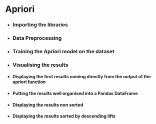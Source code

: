 # Apriori

- ### Importing the libraries

- ### Data Preprocessing

- ### Training the Apriori model on the dataset

- ### Visualising the results

- #### Displaying the first results coming directly from the output of the apriori function

- #### Putting the results well organised into a Pandas DataFrame

- #### Displaying the results non sorted

- #### Displaying the results sorted by descending lifts